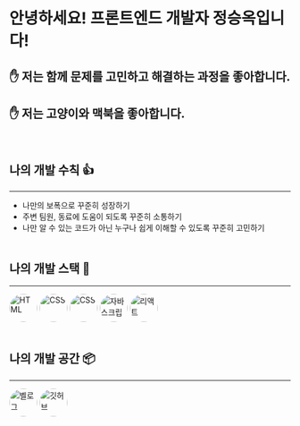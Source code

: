# 안녕하세요! 프론트엔드 개발자 정승옥입니다!

## ✋ 저는 함께 문제를 고민하고 해결하는 과정을 좋아합니다.

## ✋ 저는 고양이와 맥북을 좋아합니다.

<br/>

## 나의 개발 수칙 👍

<hr/>

- 나만의 보폭으로 꾸준히 성장하기
- 주변 팀원, 동료에 도움이 되도록 꾸준히 소통하기
- 나만 알 수 있는 코드가 아닌 누구나 쉽게 이해할 수 있도록 꾸준히 고민하기
  <br/>
  <br/>

## 나의 개발 스택 📌

<hr/>
<img src="https://media.vlpt.us/images/jacoblee19/post/37558a06-0678-4657-adb2-e1e957e6d8f0/html.webp" alt="HTML" width="50" height="50" style="object-fit:cover; border-radius:50%;">
<img src="https://media.vlpt.us/images/daybreak/post/1c7df7ec-65ee-4617-8b97-31dddd944dc3/css.jpg" alt="CSS" width="50" height="50" style="object-fit:cover;border-radius:50%;">
<img src="https://heropy.blog/css/images/vendor_icons/sass.png" alt="CSS" width="50" height="50" style="object-fit:cover;border-radius:50%;">
<img src="https://upload.wikimedia.org/wikipedia/commons/thumb/9/99/Unofficial_JavaScript_logo_2.svg/1200px-Unofficial_JavaScript_logo_2.svg.png" alt="자바스크립트" width="50" height="50" style="object-fit:cover;border-radius:50%;">
<img src="https://reactjs-kr.firebaseapp.com/logo-og.png" alt="리액트" width="50" height="50" style="object-fit:cover;border-radius:50%;">
<br/>
<br/>

## 나의 개발 공간 📦

<hr/>
<a href="https://velog.io/@vsnm25" target="_blank"><img src="https://media.vlpt.us/images/velog/post/ebf87853-b6b7-47af-a659-d97fb39e66b0/velog_logo.png" alt="벨로그" width="50" height="50" style="object-fit:cover;border-radius:50%;"></a>
<a href="https://velog.io/@vsnm25" target="_blank"><img src="https://github.githubassets.com/images/modules/logos_page/GitHub-Mark.png" alt="깃허브" width="50" height="50" style="object-fit:cover;border-radius:50%;"></a>
